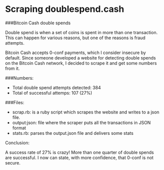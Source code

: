 # Scraping doublespend.cash

###Bitcoin Cash double spends

Double spend is when a set of coins is spent in more than one transaction.
This can happen for various reasons, but one of the reasons is fraud attempts.

Bitcoin Cash accepts 0-conf payments, which I consider insecure by default.
Since someone developed a website for detecting double spends on the Bitcoin Cash network,
I decided to scrape it and get some numbers from it.

###Numbers:

- Total double spend attempts detected: 384
- Total of successful attemps: 107 (27%)

###Files:

- scrap.rb: is a ruby script which scrapes the website and writes to a json file.
- output:json: file where the scraper puts all the transactions in JSON format
- stats.rb: parses the output.json file and delivers some stats

Conclusion:

A success rate of 27% is crazy!
More than one quarter of double spends are successful.
I now can state, with more confidence, that 0-conf is not secure.